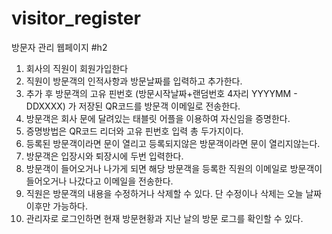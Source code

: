 # visitor_register

방문자 관리 웹페이지 #h2

1. 회사의 직원이 회원가입한다
2. 직원이 방문객의 인적사항과 방문날짜를 입력하고 추가한다.
3. 추가 후 방문객의 고유 핀번호 (방문시작날짜+랜덤번호 4자리 YYYYMM - DDXXXX) 가 저장된 QR코드를 방문객 이메일로 전송한다.
4. 방문객은 회사 문에 달려있는 태블릿 어플을 이용하여 자신임을 증명한다.
5. 증명방법은 QR코드 리더와 고유 핀번호 입력 총 두가지이다.
6. 등록된 방문객이라면 문이 열리고 등록되지않은 방문객이라면 문이 열리지않는다.
7. 방문객은 입장시와 퇴장시에 두번 입력한다. 
8. 방문객이 들어오거나 나가게 되면 해당 방문객을 등록한 직원의 이메일로 방문객이 들어오거나 나갔다고 이메일을 전송한다.
9. 직원은 방문객의 내용을 수정하거나 삭제할 수 있다. 단 수정이나 삭제는 오늘 날짜 이후만 가능하다.
10. 관리자로 로그인하면 현재 방문현황과 지난 날의 방문 로그를 확인할 수 있다.
